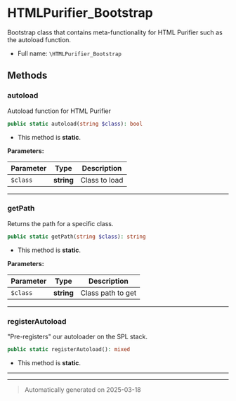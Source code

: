 
# HTMLPurifier_Bootstrap

Bootstrap class that contains meta-functionality for HTML Purifier such as
the autoload function.



* Full name: `\HTMLPurifier_Bootstrap`




## Methods


### autoload

Autoload function for HTML Purifier

```php
public static autoload(string $class): bool
```



* This method is **static**.




**Parameters:**

| Parameter | Type | Description |
|-----------|------|-------------|
| `$class` | **string** | Class to load |





***

### getPath

Returns the path for a specific class.

```php
public static getPath(string $class): string
```



* This method is **static**.




**Parameters:**

| Parameter | Type | Description |
|-----------|------|-------------|
| `$class` | **string** | Class path to get |





***

### registerAutoload

"Pre-registers" our autoloader on the SPL stack.

```php
public static registerAutoload(): mixed
```



* This method is **static**.








***


***
> Automatically generated on 2025-03-18
